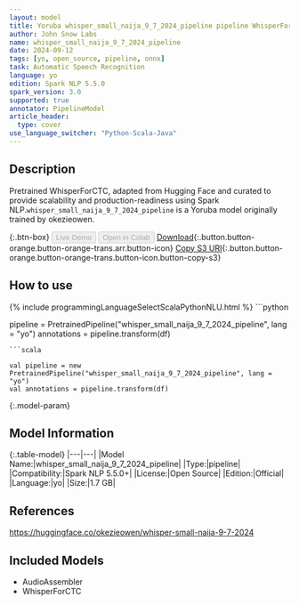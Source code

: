 ```yaml
---
layout: model
title: Yoruba whisper_small_naija_9_7_2024_pipeline pipeline WhisperForCTC from okezieowen
author: John Snow Labs
name: whisper_small_naija_9_7_2024_pipeline
date: 2024-09-12
tags: [yo, open_source, pipeline, onnx]
task: Automatic Speech Recognition
language: yo
edition: Spark NLP 5.5.0
spark_version: 3.0
supported: true
annotator: PipelineModel
article_header:
  type: cover
use_language_switcher: "Python-Scala-Java"
---
```


## Description

Pretrained WhisperForCTC, adapted from Hugging Face and curated to provide scalability and production-readiness using Spark NLP.`whisper_small_naija_9_7_2024_pipeline` is a Yoruba model originally trained by okezieowen.

{:.btn-box}
<button class="button button-orange" disabled>Live Demo</button>
<button class="button button-orange" disabled>Open in Colab</button>
[Download](https://s3.amazonaws.com/auxdata.johnsnowlabs.com/public/models/whisper_small_naija_9_7_2024_pipeline_yo_5.5.0_3.0_1726151007622.zip){:.button.button-orange.button-orange-trans.arr.button-icon}
[Copy S3 URI](s3://auxdata.johnsnowlabs.com/public/models/whisper_small_naija_9_7_2024_pipeline_yo_5.5.0_3.0_1726151007622.zip){:.button.button-orange.button-orange-trans.button-icon.button-copy-s3}

## How to use



<div class="tabs-box" markdown="1">
{% include programmingLanguageSelectScalaPythonNLU.html %}
```python

pipeline = PretrainedPipeline("whisper_small_naija_9_7_2024_pipeline", lang = "yo")
annotations =  pipeline.transform(df)   

```
```scala

val pipeline = new PretrainedPipeline("whisper_small_naija_9_7_2024_pipeline", lang = "yo")
val annotations = pipeline.transform(df)

```
</div>

{:.model-param}
## Model Information

{:.table-model}
|---|---|
|Model Name:|whisper_small_naija_9_7_2024_pipeline|
|Type:|pipeline|
|Compatibility:|Spark NLP 5.5.0+|
|License:|Open Source|
|Edition:|Official|
|Language:|yo|
|Size:|1.7 GB|

## References

https://huggingface.co/okezieowen/whisper-small-naija-9-7-2024

## Included Models

- AudioAssembler
- WhisperForCTC